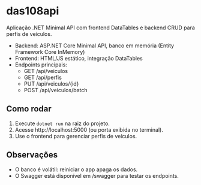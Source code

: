 # das108api

Aplicação .NET Minimal API com frontend DataTables e backend CRUD para perfis de veículos.

- Backend: ASP.NET Core Minimal API, banco em memória (Entity Framework Core InMemory)
- Frontend: HTML/JS estático, integração DataTables
- Endpoints principais:
  - GET /api/veiculos
  - GET /api/perfis
  - PUT /api/veiculos/{id}
  - POST /api/veiculos/batch

## Como rodar

1. Execute `dotnet run` na raiz do projeto.
2. Acesse http://localhost:5000 (ou porta exibida no terminal).
3. Use o frontend para gerenciar perfis de veículos.

## Observações
- O banco é volátil: reiniciar o app apaga os dados.
- O Swagger está disponível em /swagger para testar os endpoints.
